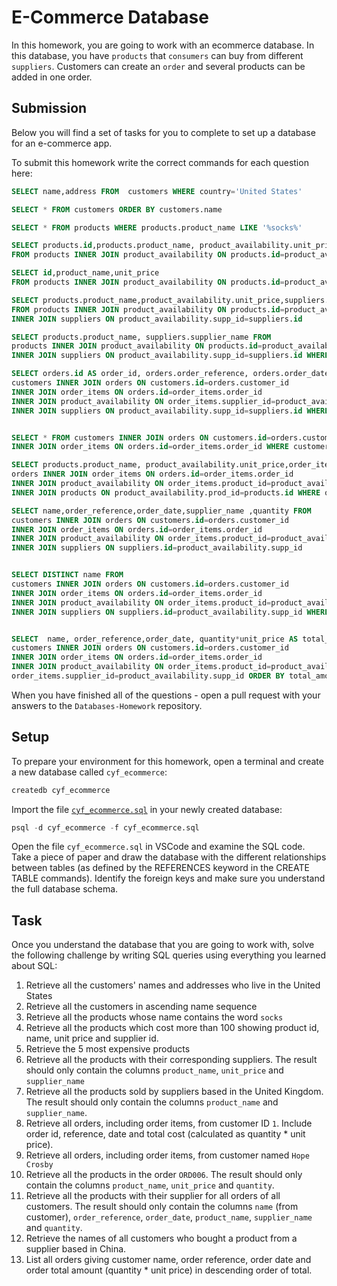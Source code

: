 # E-Commerce Database

In this homework, you are going to work with an ecommerce database. In this database, you have `products` that `consumers` can buy from different `suppliers`. Customers can create an `order` and several products can be added in one order.

## Submission

Below you will find a set of tasks for you to complete to set up a database for an e-commerce app.

To submit this homework write the correct commands for each question here:
```sql
SELECT name,address FROM  customers WHERE country='United States'

SELECT * FROM customers ORDER BY customers.name

SELECT * FROM products WHERE products.product_name LIKE '%socks%' 

SELECT products.id,products.product_name, product_availability.unit_price, product_availability.supp_id 
FROM products INNER JOIN product_availability ON products.id=product_availability.prod_id WHERE unit_price>100

SELECT id,product_name,unit_price
FROM products INNER JOIN product_availability ON products.id=product_availability.prod_id ORDER BY unit_price DESC LIMIT 5

SELECT products.product_name,product_availability.unit_price,suppliers.supplier_name
FROM products INNER JOIN product_availability ON products.id=product_availability.prod_id 
INNER JOIN suppliers ON product_availability.supp_id=suppliers.id

SELECT products.product_name, suppliers.supplier_name FROM 
products INNER JOIN product_availability ON products.id=product_availability.prod_id 
INNER JOIN suppliers ON product_availability.supp_id=suppliers.id WHERE suppliers.country='United Kingdom'

SELECT orders.id AS order_id, orders.order_reference, orders.order_date, product_availability.unit_price*order_items.quantity AS total_cost FROM
customers INNER JOIN orders ON customers.id=orders.customer_id 
INNER JOIN order_items ON orders.id=order_items.order_id
INNER JOIN product_availability ON order_items.supplier_id=product_availability.supp_id
INNER JOIN suppliers ON product_availability.supp_id=suppliers.id WHERE customers.id=1


SELECT * FROM customers INNER JOIN orders ON customers.id=orders.customer_id
INNER JOIN order_items ON orders.id=order_items.order_id WHERE customers.name='Hope Crosby'

SELECT products.product_name, product_availability.unit_price,order_items.quantity FROM
orders INNER JOIN order_items ON orders.id=order_items.order_id
INNER JOIN product_availability ON order_items.product_id=product_availability.prod_id
INNER JOIN products ON product_availability.prod_id=products.id WHERE orders.order_reference='ORD006'

SELECT name,order_reference,order_date,supplier_name ,quantity FROM
customers INNER JOIN orders ON customers.id=orders.customer_id 
INNER JOIN order_items ON orders.id=order_items.order_id
INNER JOIN product_availability ON order_items.product_id=product_availability.prod_id AND order_items.supplier_id=product_availability.supp_id
INNER JOIN suppliers ON suppliers.id=product_availability.supp_id


SELECT DISTINCT name FROM
customers INNER JOIN orders ON customers.id=orders.customer_id 
INNER JOIN order_items ON orders.id=order_items.order_id
INNER JOIN product_availability ON order_items.product_id=product_availability.prod_id AND order_items.supplier_id=product_availability.supp_id
INNER JOIN suppliers ON suppliers.id=product_availability.supp_id WHERE suppliers.country='China'


SELECT  name, order_reference,order_date, quantity*unit_price AS total_amount FROM 
customers INNER JOIN orders ON customers.id=orders.customer_id 
INNER JOIN order_items ON orders.id=order_items.order_id 
INNER JOIN product_availability ON order_items.product_id=product_availability.prod_id AND 
order_items.supplier_id=product_availability.supp_id ORDER BY total_amount DESC
```

When you have finished all of the questions - open a pull request with your answers to the `Databases-Homework` repository.

## Setup

To prepare your environment for this homework, open a terminal and create a new database called `cyf_ecommerce`:

```sql
createdb cyf_ecommerce
```

Import the file [`cyf_ecommerce.sql`](./cyf_ecommerce.sql) in your newly created database:

```sql
psql -d cyf_ecommerce -f cyf_ecommerce.sql
```

Open the file `cyf_ecommerce.sql` in VSCode and examine the SQL code. Take a piece of paper and draw the database with the different relationships between tables (as defined by the REFERENCES keyword in the CREATE TABLE commands). Identify the foreign keys and make sure you understand the full database schema.

## Task

Once you understand the database that you are going to work with, solve the following challenge by writing SQL queries using everything you learned about SQL:

1. Retrieve all the customers' names and addresses who live in the United States
2. Retrieve all the customers in ascending name sequence
3. Retrieve all the products whose name contains the word `socks`
4. Retrieve all the products which cost more than 100 showing product id, name, unit price and supplier id.
5. Retrieve the 5 most expensive products
6. Retrieve all the products with their corresponding suppliers. The result should only contain the columns `product_name`, `unit_price` and `supplier_name`
7. Retrieve all the products sold by suppliers based in the United Kingdom. The result should only contain the columns `product_name` and `supplier_name`.
8. Retrieve all orders, including order items, from customer ID `1`. Include order id, reference, date and total cost (calculated as quantity * unit price).
9. Retrieve all orders, including order items, from customer named `Hope Crosby`
10. Retrieve all the products in the order `ORD006`. The result should only contain the columns `product_name`, `unit_price` and `quantity`.
11. Retrieve all the products with their supplier for all orders of all customers. The result should only contain the columns `name` (from customer), `order_reference`, `order_date`, `product_name`, `supplier_name` and `quantity`.
12. Retrieve the names of all customers who bought a product from a supplier based in China.
13. List all orders giving customer name, order reference, order date and order total amount (quantity * unit price) in descending order of total.

